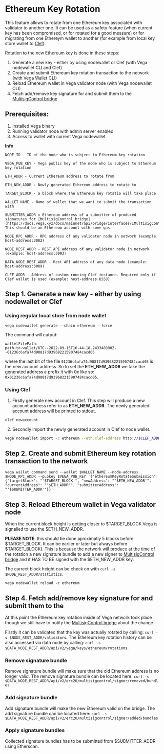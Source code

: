 # Ethereum Key Rotation

This feature allows to rotate from one Ethereum key associated with validator to another one.
It can be used as a safety feature (when current key has been compromised, or for rotated for a good measure) or for migrating from 
one Ethereym wallet to another (for example from local key store wallet to 	[Clef](https://geth.ethereum.org/docs/clef/introduction)).

Rotation to the new Ethereum key is done in these steps:

1. Generate a new key - either by using nodewallet or Clef (with Vega nodewallet CLI and Clef)
2. Create and submit Ethereum key rotation transaction to the network (with Vega Wallet CLI)
3. Reload Ethereum wallet in Vega validator node (with Vega nodewallet CLI)
4. Fetch add/remove key signature for and submit them to the [MultisigControl bridge](https://docs.vega.xyz/docs/mainnet/api/bridge/interfaces/IMultisigControl)

## Prerequisites:

1. Installed Vega binary
2. Running validator node with admin server enabled
3. Access to wallet with current Vega nodewallet

**Info**
```
NODE_ID - ID of the node who is subject to Ethereum key rotation

VEGA_PUB_KEY - Vega public key of the node who is subject to Ethereum key rotation

ETH_ADDR - Current Ethereum address to rotate from

ETH_NEW_ADDR - Newly generated Ethereum address to rotate to

TARGET_BLOCK - a block where the Ethereum key rotatio will take place

WALLET_NAME - Name of wallet that we want to submit the transaction with

SUBMITTER_ADDR = Ethereum address of a submitter of produced signatures for [MultisigControl bridge](https://docs.vega.xyz/docs/mainnet/api/bridge/interfaces/IMultisigControl). This should be an Ethereum account with some gas.

NODE_RPC_ADDR - RPC address of any validator node in network (example: host-address:3002)

NODE_REST_ADDR - REST API address of any validator node in network (example: host-address:3003)

DATA_NODE_REST_ADDR - Rest API address of any data node (example: host-address:3009)

CLEF_ADDR - Address of custom running Clef instance. Required only if Clef wallet is used (example: host-address:8550)
```

## Step 1. Generate a new key - either by using nodewallet or Clef

### Using regular local store from node wallet

```
vega nodewallet generate --chain ethereum --force
```

The command will output:
```
walletFilePath:
path-to-wallet/UTC--2022-09-15T16-44-18.243348000Z--01236c6afa74d90817d939682215907484cacd05
```
where the last bit of the file `01236c6afa74d90817d939682215907484cacd05` is the new account address.
So to set the **ETH_NEW_ADDR** we take the generated address a prefix it with 0x like so: `0x01236c6afa74d90817d939682215907484cacd05`.

### Using Clef
1. Firstly generate new account in Clef. This step will produce a new account address refer to as **ETH_NEW_ADDR**. The newly generated account address will be printed to stdout.

```bash
clef newaccount
```

2. Secondly import the newly generated account in Clef to node wallet.

```bash
vega nodewallet import -c ethereum --eth.clef-address http://$CLEF_ADDR  --clef-account-address $ETH_NEW_ADDR --force
```

## Step 2. Create and submit Ethereum key rotation transaction to the network

```
vega wallet command send --wallet $WALLET_NAME --node-address $NODE_RPC_ADDR --pubkey $VEGA_PUB_KEY '{"ethereumKeyRotateSubmission": {"targetBlock": "'$TARGET_BLOCK'", "newAddress": "'$ETH_NEW_ADDR'", "currentAddress": "'$ETH_ADDR'", "submitterAddress": "'$SUBMITTER_ADDR'"}}'
```

## Step 3. Reload Ethereum wallet in Vega validator node

When the current block height is getting closer to $TARGET_BLOCK Vega is signalled to use the $ETH_NEW_ADDR.

**PLEASE NOTE**: this should be done aproximatly 5 blocks before $TARGET_BLOCK. It can be earlier or later but always before $TARGET_BLOCK). This is because the network will produce at the time of the rotation a new signature bundle to add a new signer to [MultisigControl bridge](https://docs.vega.xyz/docs/mainnet/api/bridge/interfaces/IMultisigControl) and it HAS TO BE signed with the $ETH_NEW_ADDR key.

The currect block height can be check on with `curl -s $NODE_REST_ADDR/statistics`.

```
vega nodewallet reload -c ethereum
```

## Step 4. Fetch add/remove key signature for and submit them to the

At this point the Ethereum key rotation inside of Vega network took place though we still have to notify the [MultisigControl bridge](https://docs.vega.xyz/docs/mainnet/api/bridge/interfaces/IMultisigControl) about the change.

Firstly it can be validated that the key was actually rotated by calling: `curl -s $NODE_REST_ADDR/validators`. The Ethereum key rotation history can be also accessed via data node by calling: `curl -s $DATA_NODE_REST_ADDR/api/v2/vega/keys/ethereum/rotations`.

### Remove signature bundle

Remove signature bundle will make sure that the old Ethereum address is no longer valid.
The remove signature bundle can be located here: `curl -s $DATA_NODE_REST_ADDR/api/v2/erc20/multisigcontrol/signer/removed/bundles`

### Add signature bundle

Add signature bundle will make the new Ethereum valid on the bridge.
The add signature bundle can be located here: `curl -s $DATA_NODE_REST_ADDR/api/v2/erc20/multisigcontrol/signer/added/bundles`


### Apply signature bundles

Collected signature bundles has to be submitted from $SUBMITTER_ADDR using Etherscan.
